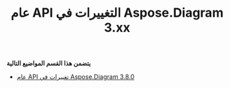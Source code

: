 ﻿---
title: عام API التغييرات في Aspose.Diagram 3.xx
type: docs
weight: 60
url: /ar/net/public-api-changes-in-aspose-diagram-3-x-x/
---
**يتضمن هذا القسم المواضيع التالية**
- [عام API تغييرات في Aspose.Diagram 3.8.0](/diagram/ar/net/public-api-changes-in-aspose-diagram-3-8-0/)
